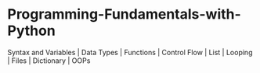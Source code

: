 # Programming-Fundamentals-with-Python
Syntax and Variables | Data Types | Functions | Control Flow | List | Looping | Files | Dictionary | OOPs
